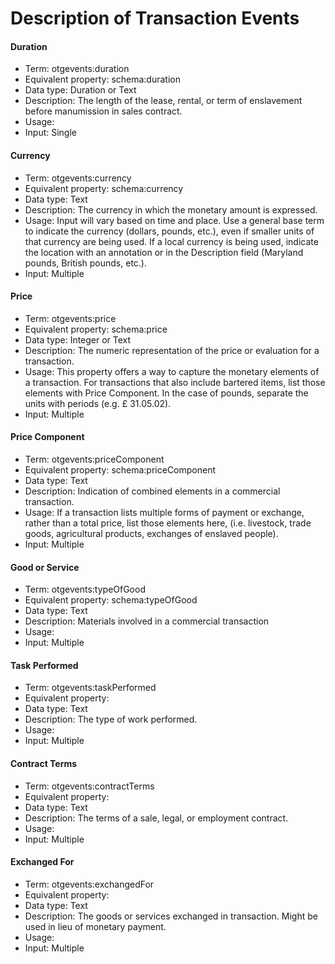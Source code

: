 # Description of Transaction Events

#### **Duration**&#x20;

* Term: otgevents:duration
* Equivalent property: schema:duration
* Data type: Duration or Text
* Description: The length of the lease, rental, or term of enslavement before manumission in sales contract.
* Usage:
* Input: Single

#### **Currency**

* Term: otgevents:currency
* Equivalent property: schema:currency
* Data type: Text&#x20;
* Description: The currency in which the monetary amount is expressed.
* Usage: Input will vary based on time and place. Use a general base term to indicate the currency (dollars, pounds, etc.), even if smaller units of that currency are being used. If a local currency is being used, indicate the location with an annotation or in the Description field (Maryland pounds, British pounds, etc.).&#x20;
* Input: Multiple

#### **Price**

* Term: otgevents:price
* Equivalent property: schema:price
* Data type: Integer or Text
* Description: The numeric representation of the price or evaluation for a transaction.
* Usage: This property offers a way to capture the monetary elements of a transaction. For transactions that also include bartered items, list those elements with Price Component. In the case of pounds, separate the units with periods (e.g. £ 31.05.02).
* Input: Multiple

#### **Price Component**

* Term: otgevents:priceComponent
* Equivalent property: schema:priceComponent
* Data type: Text
* Description: Indication of combined elements in a commercial transaction.
* Usage: If a transaction lists multiple forms of payment or exchange, rather than a total price, list those elements here, (i.e. livestock, trade goods, agricultural products, exchanges of enslaved people).
* Input: Multiple

#### **Good or Service**

* Term: otgevents:typeOfGood
* Equivalent property: schema:typeOfGood
* Data type: Text
* Description: Materials involved in a commercial transaction&#x20;
* Usage:
* Input: Multiple

#### **Task Performed**

* Term: otgevents:taskPerformed
* Equivalent property:
* Data type: Text&#x20;
* Description: The type of work performed.
* Usage:
* Input: Multiple

#### **Contract Terms**

* Term: otgevents:contractTerms
* Equivalent property:
* Data type: Text
* Description: The terms of a sale, legal, or employment contract.
* Usage:
* Input: Multiple

#### **Exchanged For**

* Term: otgevents:exchangedFor
* Equivalent property:
* Data type: Text
* Description: The goods or services exchanged in transaction. Might be used in lieu of monetary payment.&#x20;
* Usage:
* Input: Multiple
